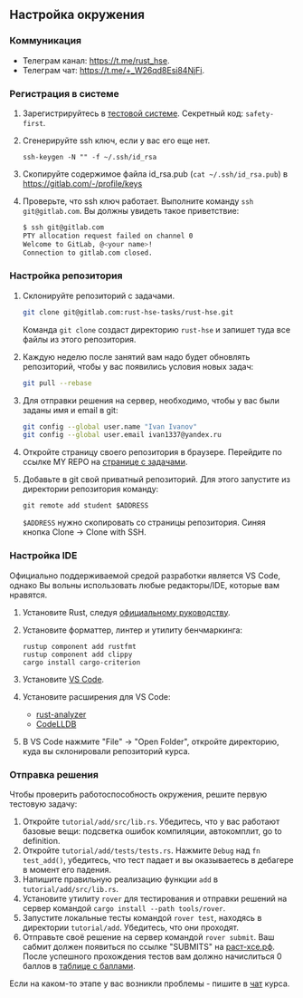 ## Настройка окружения

### Коммуникация

- Телеграм канал: <https://t.me/rust_hse>.
- Телеграм чат: <https://t.me/+_W26qd8Esi84NjFi>.

### Регистрация в системе

1. Зарегистрируйтесь в [тестовой системе](https://раст-хсе.рф). Секретный код: `safety-first`.
1. Сгенерируйте ssh ключ, если у вас его еще нет.

	```
	ssh-keygen -N "" -f ~/.ssh/id_rsa
	```

1. Скопируйте содержимое файла id_rsa.pub (`cat ~/.ssh/id_rsa.pub`) в https://gitlab.com/-/profile/keys
1. Проверьте, что ssh ключ работает. Выполните команду `ssh git@gitlab.com`. Вы должны увидеть такое приветствие:

	```sh
	$ ssh git@gitlab.com
	PTY allocation request failed on channel 0
	Welcome to GitLab, @<your name>!
	Connection to gitlab.com closed.
	```

### Настройка репозитория

1. Склонируйте репозиторий с задачами.

   ```sh
   git clone git@gitlab.com:rust-hse-tasks/rust-hse.git
   ```

   Команда `git clone` создаст директорию `rust-hse` и запишет туда все файлы из этого репозитория.

1. Каждую неделю после занятий вам надо будет обновлять репозиторий, чтобы у вас появились условия
   новых задач:

   ```sh
   git pull --rebase
   ```

1. Для отправки решения на сервер, необходимо, чтобы у вас были заданы имя и email в git:

   ```sh
   git config --global user.name "Ivan Ivanov"
   git config --global user.email ivan1337@yandex.ru
   ```

1. Откройте страницу своего репозитория в браузере. Перейдите по ссылке MY REPO на [странице с задачами](https://раст-хсе.рф).
1. Добавьте в git свой приватный репозиторий. Для этого запустите из директории репозитория команду:

	```
	git remote add student $ADDRESS
	```

   `$ADDRESS` нужно скопировать со страницы репозитория. Синяя кнопка Clone -> Clone with SSH.

### Настройка IDE

Официально поддерживаемой средой разработки является VS Code, однако Вы вольны использовать любые редакторы/IDE, которые вам нравятся.

1. Установите Rust, следуя [официальному руководству](https://www.rust-lang.org/tools/install).
1. Установите форматтер, линтер и утилиту бенчмаркинга:

    ```
    rustup component add rustfmt
    rustup component add clippy
    cargo install cargo-criterion
    ```

1. Установите [VS Code](https://code.visualstudio.com).
1. Установите расширения для VS Code:

   * [rust-analyzer](https://marketplace.visualstudio.com/items?itemName=matklad.rust-analyzer)
   * [CodeLLDB](https://marketplace.visualstudio.com/items?itemName=vadimcn.vscode-lldb)

1. В VS Code нажмите "File" -> "Open Folder", откройте директорию, куда вы склонировали репозиторий курса.

### Отправка решения

Чтобы проверить работоспособность окружения, решите первую тестовую задачу:

1. Откройте `tutorial/add/src/lib.rs`. Убедитесь, что у вас работают базовые вещи: подсветка ошибок компиляции, автокомплит, go to definition.
1. Откройте `tutorial/add/tests/tests.rs`. Нажмите `Debug` над `fn test_add()`, убедитесь, что тест падает и вы оказываетесь в дебагере в момент его падения.
1. Напишите правильную реализацию функции `add` в `tutorial/add/src/lib.rs`.
1. Установите утилиту `rover` для тестирования и отправки решений на сервер командой `cargo install --path tools/rover`.
1. Запустите локальные тесты командой `rover test`, находясь в директории `tutorial/add`. Убедитесь, что они проходят.
1. Отправьте своё решение на сервер командой `rover submit`. Ваш сабмит должен появиться по ссылке "SUBMITS" на [раст-хсе.рф](https://раст-хсе.рф).
После успешного прохождения тестов вам должно начислиться 0 баллов в
[таблице с баллами](https://docs.google.com/spreadsheets/d/1Tl9vuBsq11WisE87V4OI1GV3Te-95QBDsjzK0K7Rmt0/edit#gid=0).

Если на каком-то этапе у вас возникли проблемы - пишите в [чат](https://t.me/+_W26qd8Esi84NjFi) курса.
